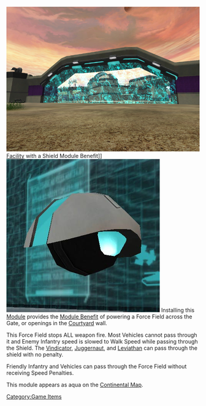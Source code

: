 ![](images/VSShieldModFacility.jpg "fig:VSShieldModFacility.jpg")
[Facility](Facilities.md) with a Shield Module Benefit\]\]
![](images/Shield_module.jpg "fig:Shield_module.jpg") Installing this
[Module](Modules.md) provides the [Module
Benefit](module_benefit.md) of powering a Force Field across the
Gate, or openings in the [Courtyard](Courtyard.md) wall.

This Force Field stops ALL weapon fire. Most Vehicles cannot pass
through it and Enemy Infantry speed is slowed to Walk Speed while
passing through the Shield. The [Vindicator](Vindicator.md),
[Juggernaut](Juggernaut.md), and
[Leviathan](Leviathan.md) can pass through the shield with no
penalty.

Friendly Infantry and Vehicles can pass through the Force Field without
receiving Speed Penalties.

This module appears as aqua on the [Continental
Map](Continental_Map.md).

[Category:Game Items](Category:Game_Items.md)

